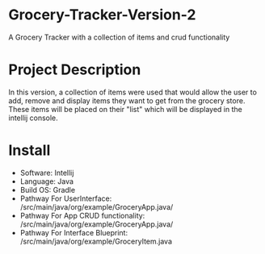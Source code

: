 # Grocery-Tracker-Version-2
A Grocery Tracker with a collection of items and crud functionality

# Project Description
In this version, a collection of items were used that would allow the user to add, remove and display items they want to get from the grocery store. These items will be placed on their "list" which will be displayed in the intellij console. 

# Install
- Software: Intellij
- Language: Java
- Build OS:  Gradle
- Pathway For UserInterface: /src/main/java/org/example/GroceryApp.java/
- Pathway For App CRUD functionality: /src/main/java/org/example/GroceryApp.java/
- Pathway For Interface Blueprint: /src/main/java/org/example/GroceryItem.java 
